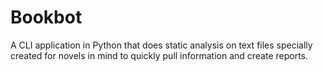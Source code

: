 # Bookbot

A CLI application in Python that does static analysis on text files
specially created for novels in mind to quickly pull information 
and create reports.
